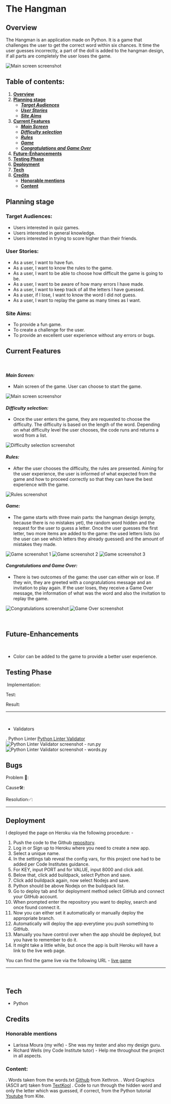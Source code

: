 # **The Hangman**
## **Overview**
The Hangman is an application made on Python. It is a game that challenges the user to get the correct word within six chances. It time the user guesses incorrectly, a part of the doll is added to the hangman design, if all parts are completely the user loses the game.

![Main screen screenshot](assets/images-docs/main_screen.png)
​
## Table of contents:
1. [**Overview**](#overview)
1. [**Planning stage**](#planning-stage)
    * [***Target Audiences***](#target-audiences)
    * [***User Stories***](#user-stories)
    * [***Site Aims***](#site-aims)
1. [**Current Features**](#current-features)
    * [***Main Screen***](#main-screen)
    * [***Difficulty selection***](#difficulty-selection)
    * [***Rules***](#rules)
    * [***Game***](#game)   
    * [***Congratulations and Game Over***](#congratulations-and-game-over)
1. [**Future-Enhancements**](#future-enhancements)
1. [**Testing Phase**](#testing-phase)
1. [**Deployment**](#deployment)
1. [**Tech**](#tech)
1. [**Credits**](#credits)
    * [**Honorable mentions**](#honorable-mentions)
    * [**Content**](#content)
​
## **Planning stage**
### **Target Audiences:**
* Users interested in quiz games.
* Users interested in general knowledge.
* Users interested in trying to score higher than their friends.
​
### **User Stories:**
* As a user, I want to have fun.
* As a user, I want to know the rules to the game.
* As a user, I want to be able to choose how difficult the game is going to be.
* As a user, I want to be aware of how many errors I have made.
* As a user, I want to keep track of all the letters I have guessed.
* As a user, if I lose, I want to know the word I did not guess.
* As a user, I want to replay the game as many times as I want.
​
### **Site Aims:**
* To provide a fun game.
* To create a challenge for the user.
* To provide an excellent user experience without any errors or bugs.
​
## **Current Features**
​
#### *Main Screen:*

* Main screen of the game. User can choose to start the game.

![Main screen screenshor](assets/images-docs/main_screen.png)

#### *Difficulty selection:*

* Once the user enters the game, they are requested to choose the difficulty. The difficulty is based on the length of the word. Depending on what difficulty level the user chooses, the code runs and returns a word from a list.

![Difficulty selection screenshot](assets/images-docs/difficulty_screenshot.png)

#### *Rules:*

* After the user chooses the difficulty, the rules are presented. Aiming for the user experience, the user is informed of what expected from the game and how to proceed correctly so that they can have the best experience with the game.

![Rules screenshot](assets/images-docs/rules_screenshot.png)

#### *Game:*

* The game starts with three main parts: the hangman design (empty, because there is no mistakes yet), the random word hidden and the request for the user to guess a letter. Once the user guesses the first letter, two more items are added to the game: the used letters lists (so the user can see which letters they already guessed) and the amount of mistakes they made.

![Game screenshot 1](assets/images-docs/game_screenshot_1.png)
![Game screenshot 2](assets/images-docs/game_screenshot_2.png)
![Game screenshot 3](assets/images-docs/game_screenshot_3.png)

#### *Congratulations and Game Over:*

* There is two outcomes of the game: the user can either win or lose. If they win, they are greeted with a congratulations message and an invitation to play again. If the user loses, they receive a Game Over message, the information of what was the word and also the invitation to replay the game.

![Congratulations screenshot](assets/images-docs/congrats_screenshot.png)
![Game Over screenshot](assets/images-docs/game_over_screenshot.png)

​
## **Future-Enhancements**
​
* Color can be added to the game to provide a better user experience. 
​
## **Testing Phase**
​
Implementation: 

Test: 

Result: 
*** 
​
* Validators

. Python Linter [Python Linter Validator](https://pep8ci.herokuapp.com/)
![Python Linter Validator screenshot - run.py]()
![Python Linter Validator screenshot - words.py](assets/images-docs/rules_screenshot.png)
​
## **Bugs**

Problem 🐞: 

Cause🛠: 

Resolution✅: 
*** 


## **Deployment**
I deployed the page on Heroku via the following procedure: -
​
1. Push the code to the Github [repository](https://github.com/AlexDralur/hangman-game-python).
2. Log in or Sign up to Heroku where you need to create a new app.
3. Select a unique name.
4. In the settings tab reveal the config vars, for this project one had to be added per Code Institutes guidance.
5. For KEY, input PORT and for VALUE, input 8000 and click add.
6. Below that, click add buildpack, select Python and save.
7. Click add buildpack again, now select Nodejs and save.
8. Python should be above Nodejs on the buildpack list.
9. Go to deploy tab and for deployment method select GitHub and connect your GitHub account.
10. When prompted enter the repository you want to deploy, search and once found connect it.
11. Now you can either set it automatically or manually deploy the appropriate branch.
12. Automatically will deploy the app everytime you push something to GitHub.
13. Manually you have control over when the app should be deployed, but you have to remember to do it.
14. It might take a little while, but once the app is built Heroku will have a link to the live web page.

You can find the game live via the following URL - [live game](https://hangman-alexander-78ba1ad29a14.herokuapp.com/)
***
​
## **Tech**
- Python
​
## **Credits**
### **Honorable mentions**
* Larissa Moura (my wife) - She was my tester and also my design guru.
* Richard Wells (my Code Institute tutor) - Help me throughout the project in all aspects.
​
### **Content:**

. Words taken from the words.txt [Github](https://github.com/Xethron/Hangman) from Xethron.
. Word Graphics (ASCII art) taken from [TextKool](https://textkool.com/en)
. Code to run through the hidden word and only the letter which was guessed, if correct, from the Python tutorial [Youtube](https://www.youtube.com/watch?v=m4nEnsavl6w) from Kite.